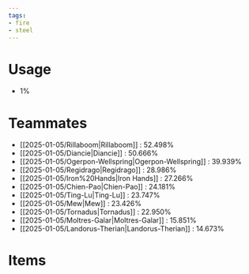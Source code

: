 ```yaml
---
tags:
- fire
- steel
---
```

# Usage
- 1%
# Teammates
- [[2025-01-05/Rillaboom|Rillaboom]] : 52.498%
- [[2025-01-05/Diancie|Diancie]] : 50.666%
- [[2025-01-05/Ogerpon-Wellspring|Ogerpon-Wellspring]] : 39.939%
- [[2025-01-05/Regidrago|Regidrago]] : 28.986%
- [[2025-01-05/Iron%20Hands|Iron Hands]] : 27.266%
- [[2025-01-05/Chien-Pao|Chien-Pao]] : 24.181%
- [[2025-01-05/Ting-Lu|Ting-Lu]] : 23.747%
- [[2025-01-05/Mew|Mew]] : 23.426%
- [[2025-01-05/Tornadus|Tornadus]] : 22.950%
- [[2025-01-05/Moltres-Galar|Moltres-Galar]] : 15.851%
- [[2025-01-05/Landorus-Therian|Landorus-Therian]] : 14.673%
# Items